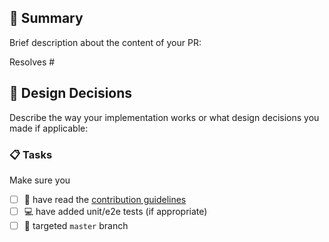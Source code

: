 ## :bookmark_tabs: Summary
Brief description about the content of your PR:

Resolves #<your issue id here>

## :straight_ruler: Design Decisions
Describe the way your implementation works or what design decisions you made if applicable:

### :clipboard: Tasks
Make sure you
- [ ] :book: have read the [contribution guidelines](https://github.com/mermaid-js/mermaid/blob/develop/CONTRIBUTING.md) 
- [ ] :computer: have added unit/e2e tests (if appropriate) 
- [ ] :bookmark: targeted `master` branch 
